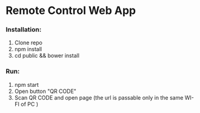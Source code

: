 <h1> Remote Control Web App </h1>

<h3>Installation:</h3>

<ol>

<li>Clone repo</li>
<li>npm install </li>
<li>cd public && bower install </li>
</ol>

<h3>Run:</h3>
  <ol><li>npm start</li><li>Open button "QR CODE" </li>
      <li>Scan QR CODE and open page (the url is passable only in the same WI-FI of PC )</li>
      </ol>
